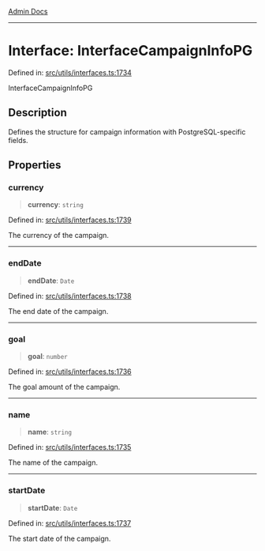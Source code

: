 [Admin Docs](/)

***

# Interface: InterfaceCampaignInfoPG

Defined in: [src/utils/interfaces.ts:1734](https://github.com/PalisadoesFoundation/talawa-admin/blob/main/src/utils/interfaces.ts#L1734)

InterfaceCampaignInfoPG

## Description

Defines the structure for campaign information with PostgreSQL-specific fields.

## Properties

### currency

> **currency**: `string`

Defined in: [src/utils/interfaces.ts:1739](https://github.com/PalisadoesFoundation/talawa-admin/blob/main/src/utils/interfaces.ts#L1739)

The currency of the campaign.

***

### endDate

> **endDate**: `Date`

Defined in: [src/utils/interfaces.ts:1738](https://github.com/PalisadoesFoundation/talawa-admin/blob/main/src/utils/interfaces.ts#L1738)

The end date of the campaign.

***

### goal

> **goal**: `number`

Defined in: [src/utils/interfaces.ts:1736](https://github.com/PalisadoesFoundation/talawa-admin/blob/main/src/utils/interfaces.ts#L1736)

The goal amount of the campaign.

***

### name

> **name**: `string`

Defined in: [src/utils/interfaces.ts:1735](https://github.com/PalisadoesFoundation/talawa-admin/blob/main/src/utils/interfaces.ts#L1735)

The name of the campaign.

***

### startDate

> **startDate**: `Date`

Defined in: [src/utils/interfaces.ts:1737](https://github.com/PalisadoesFoundation/talawa-admin/blob/main/src/utils/interfaces.ts#L1737)

The start date of the campaign.
